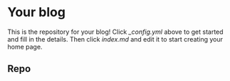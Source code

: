 # Your blog

This is the repository for your blog! Click *_config.yml* above to get started and fill in the details. Then click *index.md* and edit it to start creating your home page.

## Repo

